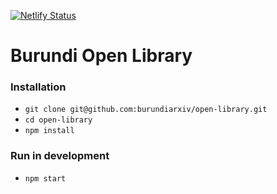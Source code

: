 [![Netlify Status](https://api.netlify.com/api/v1/badges/559e55bb-4718-4de0-936b-3867f66e985e/deploy-status)](https://app.netlify.com/sites/burundi-open-library/deploys)

# Burundi Open Library

### Installation

- `git clone git@github.com:burundiarxiv/open-library.git`
- `cd open-library`
- `npm install`

### Run in development

- `npm start`
